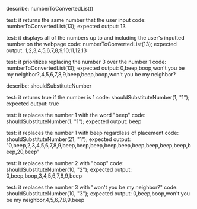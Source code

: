 describe: numberToConvertedList()

test: it returns the same number that the user input
code: numberToConvertedList(13);
expected output: 13

test: it displays all of the numbers up to and including the user's inputted number on the webpage
code: numberToConvertedList(13);
expected output: 1,2,3,4,5,6,7,8,9,10,11,12,13

test: it prioritizes replacing the number 3 over the number 1
code: numberToConvertedList(13);
expected output: 0,beep,boop,won't you be my neighbor?,4,5,6,7,8,9,beep,beep,boop,won't you be my neighbor?

describe: shouldSubstituteNumber

test: it returns true if the number is 1
code: shouldSubstituteNumber(1, "1");
expected output: true

test: it replaces the number 1 with the word "beep"
code: shouldSubstituteNumber(1. "1");
expected output: beep

test: it replaces the number 1 with beep regardless of placement
code: shouldSubstituteNumber(21, "1");
expected output: "0,beep,2,3,4,5,6,7,8,9,beep,beep,beep,beep,beep,beep,beep,beep,beep,beep,20,beep"

test: it replaces the number 2 with "boop"
code: shouldSubstituteNumber(10, "2");
expected output: 0,beep,boop,3,4,5,6,7,8,9,beep

test: it replaces the number 3 with "won't you be my neighbor?"
code: shouldSubstituteNumber(10, "3");
expected output: 0,beep,boop,won't you be my neighbor,4,5,6,7,8,9,beep


